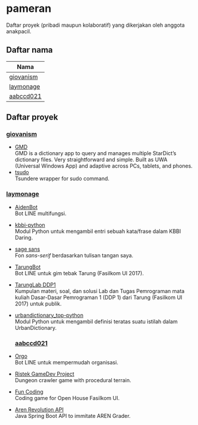 # pameran
Daftar proyek (pribadi maupun kolaboratif) yang dikerjakan oleh anggota anakpacil.

## Daftar nama

| Nama |
| ---- |
| [giovanism](#giovanism) |
| [laymonage](#laymonage) |
| [aabccd021](#aabccd021) |

## Daftar proyek

### [giovanism][giovanism]

- [GMD][GMD]\
  GMD is a dictionary app to query and manages multiple StarDict’s dictionary
  files. Very straightforward and simple. Built as UWA (Universal Windows App)
  and adaptive across PCs, tablets, and phones.
- [tsudo][tsudo]\
  Tsundere wrapper for sudo command.

### [laymonage][laymonage]

- [AidenBot][aidenbot]\
  Bot LINE multifungsi.
- [kbbi-python][kbbi-python]\
  Modul Python untuk mengambil entri sebuah kata/frase dalam KBBI Daring.
- [sage sans][sagesans]\
  Fon *sans-serif* berdasarkan tulisan tangan saya.
- [TarungBot][tarungbot]\
  Bot LINE untuk gim tebak Tarung (Fasilkom UI 2017).
- [TarungLab DDP1][tarunglab-ddp1]\
  Kumpulan materi, soal, dan solusi Lab dan Tugas Pemrograman mata kuliah
  Dasar-Dasar Pemrograman 1 (DDP 1) dari Tarung (Fasilkom UI 2017) untuk publik.
- [urbandictionary_top-python][udtop-python]\
  Modul Python untuk mengambil definisi teratas suatu istilah dalam UrbanDictionary.
  
  ### [aabccd021][aabccd021]

- [Orgo][orgo]\
  Bot LINE untuk mempermudah organisasi.
- [Ristek GameDev Project][ristek]\
  Dungeon crawler game with procedural terrain.
- [Fun Coding][funcoding]\
  Coding game for Open House Fasilkom UI.
- [Aren Revolution API][aren]\
  Java Spring Boot API to immitate AREN Grader.

[giovanism]: https://github.com/giovanism
[GMD]: https://github.com/giovanism/GMD
[tsudo]: https://github.com/giovanism/tsudo

[laymonage]: https://github.com/laymonage
[aidenbot]: https://github.com/laymonage/AidenBot
[kbbi-python]: https://github.com/laymonage/kbbi-python
[sagesans]: https://github.com/laymonage/sagesans
[tarungbot]: https://github.com/laymonage/TarungBot
[tarunglab-ddp1]: https://github.com/laymonage/TarungLabDDP1
[udtop-python]: https://github.com/laymonage/urbandictionary_top-python

[aabccd021]: https://gitlab.com/aabccd021
[orgo]: https://gitlab.com/aabccd021/chat-bot-manajemen-organisasi
[ristek]: https://gitlab.com/ristek/gamedev/ristek-gamedev-project
[funcoding]: https://gitlab.com/ristek/gamedev/funcoding-oh
[aren]: https://gitlab.com/aabccd021/aren-revolution-api
